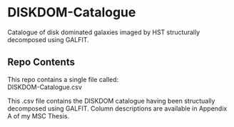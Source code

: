 # DISKDOM-Catalogue
Catalogue of disk dominated galaxies imaged by HST structurally decomposed using GALFIT.

## Repo Contents

This repo contains a single file called:  
DISKDOM-Catalogue.csv

This .csv file contains the DISKDOM catalogue having been structually decomposed using GALFIT. Column descriptions are available in Appendix A of my MSC Thesis.
